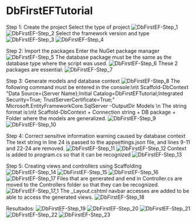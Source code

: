 # DbFirstEFTutorial
Step 1: Create the project
Select the type of project
![DbFirstEF-Step_1](https://github.com/YarethLeal/DbFirstEFTutorial/assets/66440902/f02f0a34-726a-43e1-aea4-93e999bebc2b)
![DbFirstEF-Step_2](https://github.com/YarethLeal/DbFirstEFTutorial/assets/66440902/5a52eee0-0008-412a-bebc-d53efd7c6f45)
Select the framework version and type
![DbFirstEF-Step_3](https://github.com/YarethLeal/DbFirstEFTutorial/assets/66440902/11eb5678-7e4a-42ce-ac8f-54bcb96fa7d4)
![DbFirstEF-Step_4](https://github.com/YarethLeal/DbFirstEFTutorial/assets/66440902/c054f7a4-7d1c-437e-a3ca-a3c2b7909a6e)

Step 2: Import the packages
Enter the NuGet package manager
![DbFirstEF-Step_5](https://github.com/YarethLeal/DbFirstEFTutorial/assets/66440902/ba4e627c-7b7d-4c07-b85e-4409396e7ea6)
The database package must be the same as the database type where the script was used.
![DbFirstEF-Step_6](https://github.com/YarethLeal/DbFirstEFTutorial/assets/66440902/e82d07fe-b013-49e9-a718-739ecdf2f728)
These 2 packages are essential:
![DbFirstEF-Step_7](https://github.com/YarethLeal/DbFirstEFTutorial/assets/66440902/376e4eaa-8d65-4a73-961f-c847de8f9054)

Step 3: Generate models and database context
![DbFirstEF-Step_8](https://github.com/YarethLeal/DbFirstEFTutorial/assets/66440902/42bc4086-beff-4b90-a5dd-5bf4d452eb94)
The following command must be entered in the console:\n\t
   Scaffold-DbContext "Data Source={Server Name};Initial Catalog=DbFirstEFTutorial;Integrated Security=True; TrustServerCertificate=True;" 
   Microsoft.EntityFrameworkCore.SqlServer -OutputDir Models \n
The string format is:\n\t
   Scaffold-DbContext + Connection string + DB package + Folder where the models are generalized.
![DbFirstEF-Step_9](https://github.com/YarethLeal/DbFirstEFTutorial/assets/66440902/b67d2f9e-37a5-4856-9f41-8d48f658c37e)
![DbFirstEF-Step_10](https://github.com/YarethLeal/DbFirstEFTutorial/assets/66440902/e00fdc93-d57e-4df7-bd2b-68cafeb5fe5a)

Step 4: Correct sensitive information warning caused by database context
The text string in line 24 is passed to the appsettings.json file, and lines 9-11 and 22-24 are removed.
![DbFirstEF-Step_11](https://github.com/YarethLeal/DbFirstEFTutorial/assets/66440902/1d2a9ae1-304c-48b7-a593-6551442bb3ff)
![DbFirstEF-Step_12](https://github.com/YarethLeal/DbFirstEFTutorial/assets/66440902/415c064f-595d-4b24-9dbb-1547c0ae35a6)
Context is added to program.cs so that it can be recognized
![DbFirstEF-Step_13](https://github.com/YarethLeal/DbFirstEFTutorial/assets/66440902/5737ad99-3f6e-4279-bc2e-deeeeadd64d9)

Step 5: Creating views and controllers using Scaffolding
![DbFirstEF-Step_14](https://github.com/YarethLeal/DbFirstEFTutorial/assets/66440902/fcfef52f-aea2-48ae-92f9-452ce5f98170)
![DbFirstEF-Step_15](https://github.com/YarethLeal/DbFirstEFTutorial/assets/66440902/6ac7ba60-9bf4-4aa5-8cfe-a2677bf39553)
![DbFirstEF-Step_16](https://github.com/YarethLeal/DbFirstEFTutorial/assets/66440902/6f79492f-43fd-4385-969d-8c90eae19716)
![DbFirstEF-Step_17](https://github.com/YarethLeal/DbFirstEFTutorial/assets/66440902/9c0c1bfe-a2a4-42d6-8d7f-495070aa9c0f)
Files that are generated and end in Controller.cs are moved to the Controllers folder so that they can be recognized.
![DbFirstEF-Step_17_1](https://github.com/YarethLeal/DbFirstEFTutorial/assets/66440902/914e9e13-5a5c-4b10-abdf-bf2becbb6103)
The _Layout.cshtml navbar accesses are added to be able to access the generated views.
![DbFirstEF-Step_18](https://github.com/YarethLeal/DbFirstEFTutorial/assets/66440902/342ddc72-11ad-40bc-9676-fa4762450d19)

Resultados:
![DbFirstEF-Step_19](https://github.com/YarethLeal/DbFirstEFTutorial/assets/66440902/380e282e-12ac-4e90-88ce-1c6e18e00fa3)
![DbFirstEF-Step_20](https://github.com/YarethLeal/DbFirstEFTutorial/assets/66440902/1f37db23-af7b-406d-af0e-758c2ab11db6)
![DbFirstEF-Step_21](https://github.com/YarethLeal/DbFirstEFTutorial/assets/66440902/a279619f-ee66-4174-a9ce-01edf9c82d53)
![DbFirstEF-Step_22](https://github.com/YarethLeal/DbFirstEFTutorial/assets/66440902/e8d7d0f5-f849-4def-9c90-e3dee7923e19)
![DbFirstEF-Step_23](https://github.com/YarethLeal/DbFirstEFTutorial/assets/66440902/96d67663-a57c-4794-8e21-d5994007d7d9)
